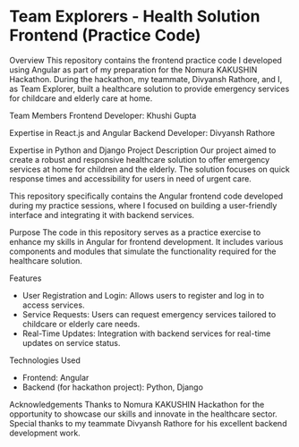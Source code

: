 # Team Explorers - Health Solution Frontend (Practice Code) 

Overview
This repository contains the frontend practice code I developed using Angular as part of my preparation for the Nomura KAKUSHIN Hackathon. During the hackathon, my teammate, Divyansh Rathore, and I, as Team Explorer, built a healthcare solution to provide emergency services for childcare and elderly care at home.

Team Members
Frontend Developer: Khushi Gupta

Expertise in React.js and Angular
Backend Developer: Divyansh Rathore

Expertise in Python and Django
Project Description
Our project aimed to create a robust and responsive healthcare solution to offer emergency services at home for children and the elderly. The solution focuses on quick response times and accessibility for users in need of urgent care.

This repository specifically contains the Angular frontend code developed during my practice sessions, where I focused on building a user-friendly interface and integrating it with backend services.

Purpose
The code in this repository serves as a practice exercise to enhance my skills in Angular for frontend development. It includes various components and modules that simulate the functionality required for the healthcare solution.

Features
* User Registration and Login: Allows users to register and log in to access services.
* Service Requests: Users can request emergency services tailored to childcare or elderly care needs.
* Real-Time Updates: Integration with backend services for real-time updates on service status.

Technologies Used
- Frontend: Angular
- Backend (for hackathon project): Python, Django

Acknowledgements
Thanks to Nomura KAKUSHIN Hackathon for the opportunity to showcase our skills and innovate in the healthcare sector. Special thanks to my teammate Divyansh Rathore for his excellent backend development work.




